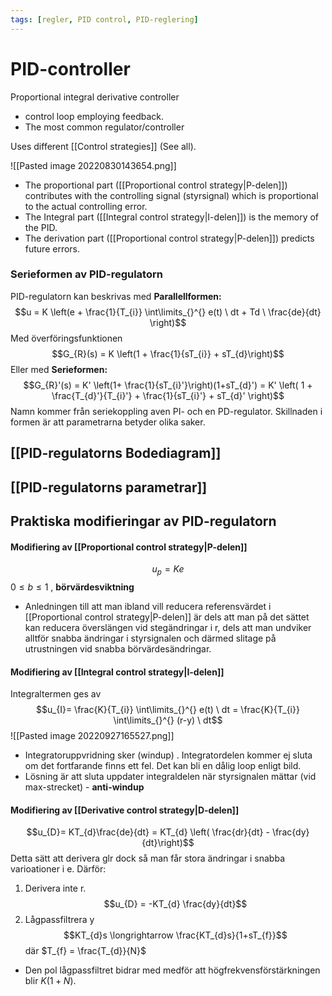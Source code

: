 ```yaml
---
tags: [regler, PID control, PID-reglering]
---
```

# PID-controller
Proportional integral derivative controller
- control loop employing feedback. 
- The most common regulator/controller

Uses different [[Control strategies]] (See all).

![[Pasted image 20220830143654.png]]

- The proportional part ([[Proportional control strategy|P-delen]]) contributes with the controlling signal (styrsignal) which is proportional to the actual controlling error. 
- The Integral part ([[Integral control strategy|I-delen]]) is the memory of the PID. 
- The derivation part ([[Proportional control strategy|P-delen]]) predicts future errors. 

### Serieformen av PID-regulatorn
PID-regulatorn kan beskrivas med **Parallellformen:**$$u = K \left(e + \frac{1}{T_{i}} \int\limits_{}^{} e(t) \ dt + Td \ \frac{de}{dt} \right)$$
Med överföringsfunktionen $$G_{R}(s) = K \left(1 + \frac{1}{sT_{i}} + sT_{d}\right)$$
Eller med **Serieformen:** $$G_{R}'(s) = K' \left(1+ \frac{1}{sT_{i}'}\right)(1+sT_{d}') = K' \left( 1 + \frac{T_{d}'}{T_{i}'} + \frac{1}{sT_{i}'} + sT_{d}' \right)$$
Namn kommer från seriekoppling aven PI- och en PD-regulator. Skillnaden i formen är att parametrarna betyder olika saker. 

## [[PID-regulatorns Bodediagram]]

## [[PID-regulatorns parametrar]]

## Praktiska modifieringar av PID-regulatorn

#### Modifiering av [[Proportional control strategy|P-delen]]
$$u_{p}= Ke$$
$0 \leq b \leq 1$ , **börvärdesviktning** 

- Anledningen till att man ibland vill reducera referensvärdet i [[Proportional control strategy|P-delen]] är dels att man på det sättet kan reducera överslängen vid stegändringar i r, dels att man undviker alltför snabba ändringar i styrsignalen och därmed slitage på utrustningen vid snabba börvärdesändringar.

#### Modifiering av [[Integral control strategy|I-delen]]
 Integraltermen ges av $$u_{I}= \frac{K}{T_{i}} \int\limits_{}^{} e(t) \ dt = \frac{K}{T_{i}} \int\limits_{}^{} (r-y) \ dt$$
 ![[Pasted image 20220927165527.png]]
- Integratoruppvridning sker (windup) . Integratordelen kommer ej sluta om det fortfarande finns ett fel. Det kan bli en dålig loop enligt bild. 
- Lösning är att sluta uppdater integraldelen när styrsignalen mättar (vid max-strecket) - **anti-windup**
 
#### Modifiering av [[Derivative control strategy|D-delen]]
$$u_{D}= KT_{d}\frac{de}{dt} = KT_{d} \left( \frac{dr}{dt} - \frac{dy}{dt}\right)$$
Detta sätt att derivera glr dock så man får stora ändringar i snabba varioationer i e. Därför:
1) Derivera inte r. $$u_{D} = -KT_{d} \frac{dy}{dt}$$
2) Lågpassfiltrera y
$$KT_{d}s \longrightarrow \frac{KT_{d}s}{1+sT_{f}}$$
där $T_{f} = \frac{T_{d}}{N}$

- Den pol lågpassfiltret bidrar med medför att högfrekvensförstärkningen blir $K(1+N)$.



